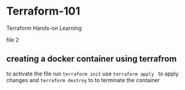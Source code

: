 # Terraform-101
Terraform Hands-on Learning


file 2

## creating a docker container using terrafrom 
to activate the file run `terraform init`
use `terraform apply ` to apply changes
and `terraform destroy` to to terminate the container
